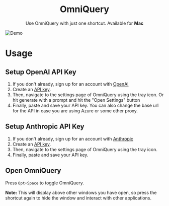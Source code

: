 <div align="center">
  <h1>OmniQuery</h1>
  <p>Use OmniQuery with just one shortcut. Available for <b>Mac</b></p>
</div>

![Demo](assets/readme_example.gif)

# Usage

## Setup OpenAI API Key

1. If you don't already, sign up for an account with [OpenAI](https://platform.openai.com/)
2. Create an [API key](https://platform.openai.com/account/api-keys).
3. Then, navigate to the settings page of OmniQuery using the tray icon. Or hit generate with a prompt and hit the "Open Settings" button
4. Finally, paste and save your API key. You can also change the base url for the API in case you are using Azure or some other proxy.

## Setup Anthropic API Key

1. If you don't already, sign up for an account with [Anthropic](https://console.anthropic.com/)
2. Create an [API key](https://console.anthropic.com/settings/keys).
3. Then, navigate to the settings page of OmniQuery using the tray icon.
4. Finally, paste and save your API key.

## Open OmniQuery

Press `Opt+Space` to toggle OmniQuery.

**Note:** This will display above other windows you have open, so press the shortcut again to hide the window and interact with other applications.
